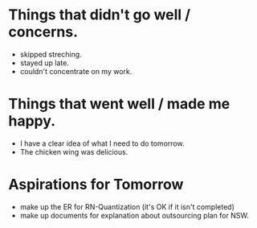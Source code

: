 # Things that didn't go well / concerns.
- skipped streching.
- stayed up late.
- couldn't concentrate on my work.

# Things that went well / made me happy.
- I have a clear idea of what I need to do tomorrow.
- The chicken wing was delicious.

# Aspirations for Tomorrow
-  make up the ER for RN-Quantization (it's OK if it isn't completed)
-  make up documents for explanation about outsourcing plan for NSW.